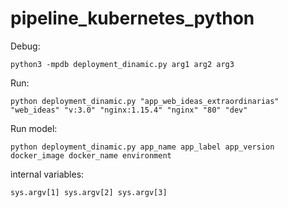 # pipeline_kubernetes_python 


Debug: 

```
python3 -mpdb deployment_dinamic.py arg1 arg2 arg3
```

Run:

```
python deployment_dinamic.py "app_web_ideas_extraordinarias" "web_ideas" "v:3.0" "nginx:1.15.4" "nginx" "80" "dev"
```
Run model:

```
python deployment_dinamic.py app_name app_label app_version docker_image docker_name environment

```
internal variables: 

```
sys.argv[1] sys.argv[2] sys.argv[3]
```

